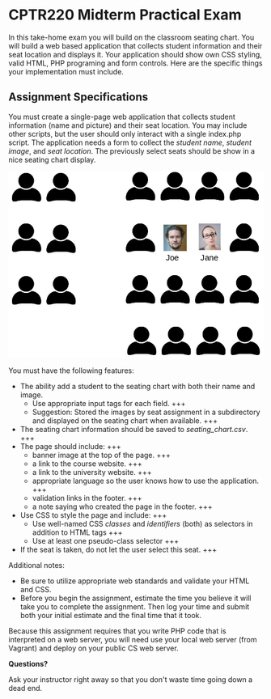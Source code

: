 # CPTR220 Midterm Practical Exam

In this take-home exam you will build on the classroom seating chart.
You will build a web based application that collects student information and their seat location and displays it.
Your application should show own CSS styling, valid HTML, PHP programing and form controls.
Here are the specific things your implementation must include.

## Assignment Specifications

You must create a single-page web application that collects student information (name and picture) and their seat location.
You may include other scripts, but the user should only interact with a single index.php script.
The application needs a form to collect the _student name_, _student image_, and _seat location_.
The previously select seats should be show in a nice seating chart display.

![Sample Seating Chart](seating_example.png)

You must have the following features:

* The ability add a student to the seating chart with both their name and image.                    
  * Use appropriate input tags for each field.                                                      +++
  * Suggestion: Stored the images by seat assignment in a subdirectory and displayed on the seating chart when available.                                                                                        +++
* The seating chart information should be saved to _seating_chart.csv_.                             +++
* The page should include:                                                                          +++
  * banner image at the top of the page.                                                            +++
  * a link to the course website.                                                                   +++
  * a link to the university website.                                                               +++
  * appropriate language so the user knows how to use the application.                              +++
  * validation links in the footer.                                                                 +++
  * a note saying who created the page in the footer.                                               +++
* Use CSS to style the page and include:                                                            +++
  * Use well-named CSS _classes_ and _identifiers_ (both) as selectors in addition to HTML tags     +++
  * Use at least one pseudo-class selector                                                          +++
* If the seat is taken, do not let the user select this seat.                                       +++

Additional notes:

* Be sure to utilize appropriate web standards and validate your HTML and CSS.
* Before you begin the assignment, estimate the time you believe it will take you to complete the assignment.
    Then log your time and submit both your initial estimate and the final time that it took.

Because this assignment requires that you write PHP code that is interpreted on a web server, you will need use your local web server (from Vagrant) and deploy on your public CS web server.

**Questions?**

Ask your instructor right away so that you don't waste time going down a dead end.